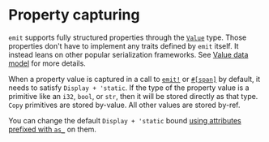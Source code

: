 # Property capturing

`emit` supports fully structured properties through the [`Value`](https://docs.rs/emit/1.12.0/emit/struct.Value.html) type. Those properties don't have to implement any traits defined by `emit` itself. It instead leans on other popular serialization frameworks. See [Value data model](./events.md#value-data-model) for more details.

When a property value is captured in a call to [`emit!`](https://docs.rs/emit/1.12.0/emit/macro.emit.html) or [`#[span]`](https://docs.rs/emit/1.12.0/emit/attr.span.html) by default, it needs to satisfy `Display + 'static`. If the type of the property value is a primitive like an `i32`, `bool`, or `str`, then it will be stored directly as that type. `Copy` primitives are stored by-value. All other values are stored by-ref.

You can change the default `Display + 'static` bound [using attributes prefixed with `as_`](https://docs.rs/emit/1.12.0/emit/attr.span.html?search=attr%3Aas_) on them.
